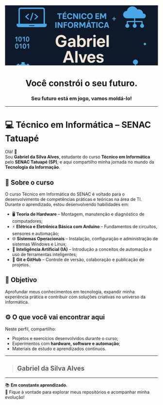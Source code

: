 <h0 align="center">![](png.png)
<h1 align="center">Você constrói o seu futuro.</h1>
<h3 align="center">Seu futuro está em jogo, vamos moldá-lo! </h3>
<hr>

# 💻 Técnico em Informática – SENAC Tatuapé

Olá! 👋  
Sou **Gabriel da Silva Alves**, estudante do curso **Técnico em Informática** pelo **SENAC Tatuapé (SP)**, e aqui compartilho minha jornada no mundo da **Tecnologia da Informação**.

## 🚀 Sobre o curso
O curso Técnico em Informática do SENAC é voltado para o desenvolvimento de competências práticas e teóricas na área de TI.  
Durante o aprendizado, estou desenvolvendo habilidades em:

- 🖥️ **Teoria de Hardware** – Montagem, manutenção e diagnóstico de computadores;  
- ⚡ **Elétrica e Eletrônica Básica com Arduino** – Fundamentos de circuitos, sensores e automação;  
- 🌐 **Sistemas Operacionais** – Instalação, configuração e administração de sistemas Windows e Linux;  
- 🧠 **Inteligência Artificial (IA)** – Introdução a conceitos de automação e uso de ferramentas inteligentes;  
- 🔄 **Git e GitHub** – Controle de versão, colaboração e publicação de projetos.

## 🧩 Objetivo
Aprofundar meus conhecimentos em tecnologia, expandir minha experiência prática e contribuir com soluções criativas no universo da informática.

## ⚙️ O que você vai encontrar aqui
Neste perfil, compartilho:
- Projetos e exercícios desenvolvidos durante o curso;  
- Experimentos com **hardware, software e automação**;  
- Materiais de estudo e aprendizados contínuos.

---

> ## Gabriel da Silva Alves

---

📚 **Em constante aprendizado.**  
🔗 Fique à vontade para explorar meus repositórios e acompanhar minha evolução!
